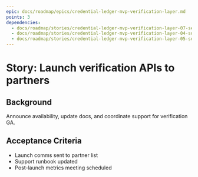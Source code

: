 ```yaml
---
epic: docs/roadmap/epics/credential-ledger-mvp-verification-layer.md
points: 3
dependencies:
  - docs/roadmap/stories/credential-ledger-mvp-verification-layer-07-security-assessment.md
  - docs/roadmap/stories/credential-ledger-mvp-verification-layer-04-sdk-typescript.md
  - docs/roadmap/stories/credential-ledger-mvp-verification-layer-05-sdk-python.md
---
```

# Story: Launch verification APIs to partners

## Background
Announce availability, update docs, and coordinate support for verification GA.

## Acceptance Criteria
- Launch comms sent to partner list
- Support runbook updated
- Post-launch metrics meeting scheduled
